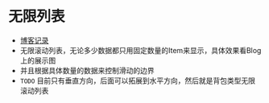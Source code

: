 # 无限列表

- [博客记录](https://blog.csdn.net/weixin_45029839/article/details/120290615)
- 无限滚动列表，无论多少数据都只用固定数量的Item来显示，具体效果看Blog上的展示图
- 并且根据具体数量的数据来控制滑动的边界
- `TODO` 目前只有垂直方向，后面可以拓展到水平方向，然后就是背包类型无限滚动列表